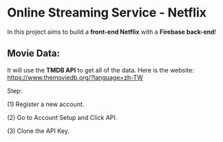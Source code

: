 # Online Streaming Service - Netflix
In this project aims to build a **front-end Netflix** with a **Firebase back-end**!

Movie Data:
------------------------------------------------------------------------------------
It will use the **TMDB API** to get all of the data. Here is the website: https://www.themoviedb.org/?language=zh-TW

Step:

(1) Register a new account.

(2) Go to Account Setup and Click API.

(3) Clone the API Key.
